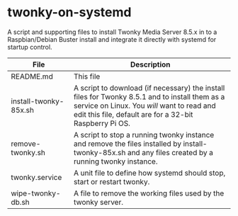 # twonky-on-systemd
A script and supporting files to install Twonky Media Server 8.5.x in to a Raspbian/Debian Buster install and integrate it 
directly with systemd for startup control.

|File|Description|
|---|---|
|README.md|This file|
|install-twonky-85x.sh|A script to download (if necessary) the install files for Twonky 8.5.1 and to install them as a service on Linux. You *will* want to read and edit this file, default are for a 32-bit Raspberry Pi OS.|
|remove-twonky.sh|A script to stop a running twonky instance and remove the files installed by install-twonky-85x.sh and any files created by a running twonky instance.|
|twonky.service|A unit file to define how systemd should stop, start or restart twonky.|
|wipe-twonky-db.sh|A file to remove the working files used by the twonky server.|
